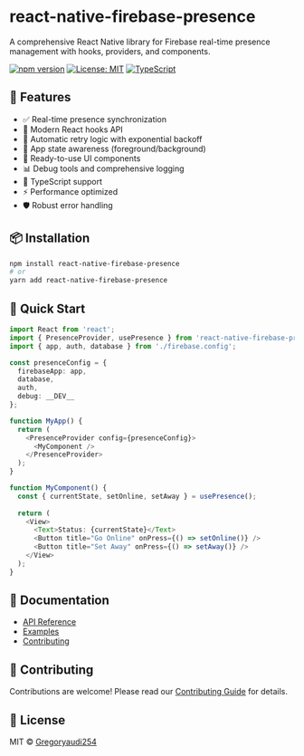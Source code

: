 # react-native-firebase-presence

A comprehensive React Native library for Firebase real-time presence management with hooks, providers, and components.

[![npm version](https://badge.fury.io/js/react-native-firebase-presence.svg)](https://badge.fury.io/js/react-native-firebase-presence)
[![License: MIT](https://img.shields.io/badge/License-MIT-yellow.svg)](https://opensource.org/licenses/MIT)
[![TypeScript](https://img.shields.io/badge/%3C%2F%3E-TypeScript-%230074c1.svg)](http://www.typescriptlang.org/)

## 🚀 Features

- ✅ Real-time presence synchronization
- 🎣 Modern React hooks API  
- 🔄 Automatic retry logic with exponential backoff
- 📱 App state awareness (foreground/background)
- 🎨 Ready-to-use UI components
- 📊 Debug tools and comprehensive logging
- 🔧 TypeScript support
- ⚡ Performance optimized
- 🛡️ Robust error handling

## 📦 Installation

```bash
npm install react-native-firebase-presence
# or
yarn add react-native-firebase-presence
```

## 🚀 Quick Start

```typescript
import React from 'react';
import { PresenceProvider, usePresence } from 'react-native-firebase-presence';
import { app, auth, database } from './firebase.config';

const presenceConfig = {
  firebaseApp: app,
  database,
  auth,
  debug: __DEV__
};

function MyApp() {
  return (
    <PresenceProvider config={presenceConfig}>
      <MyComponent />
    </PresenceProvider>
  );
}

function MyComponent() {
  const { currentState, setOnline, setAway } = usePresence();
  
  return (
    <View>
      <Text>Status: {currentState}</Text>
      <Button title="Go Online" onPress={() => setOnline()} />
      <Button title="Set Away" onPress={() => setAway()} />
    </View>
  );
}
```

## 📖 Documentation

- [API Reference](./docs/api.md)
- [Examples](./docs/examples.md)
- [Contributing](./CONTRIBUTING.md)

## 🤝 Contributing

Contributions are welcome! Please read our [Contributing Guide](./CONTRIBUTING.md) for details.

## 📄 License

MIT © [Gregoryaudi254](https://github.com/gregoryaudi254)
